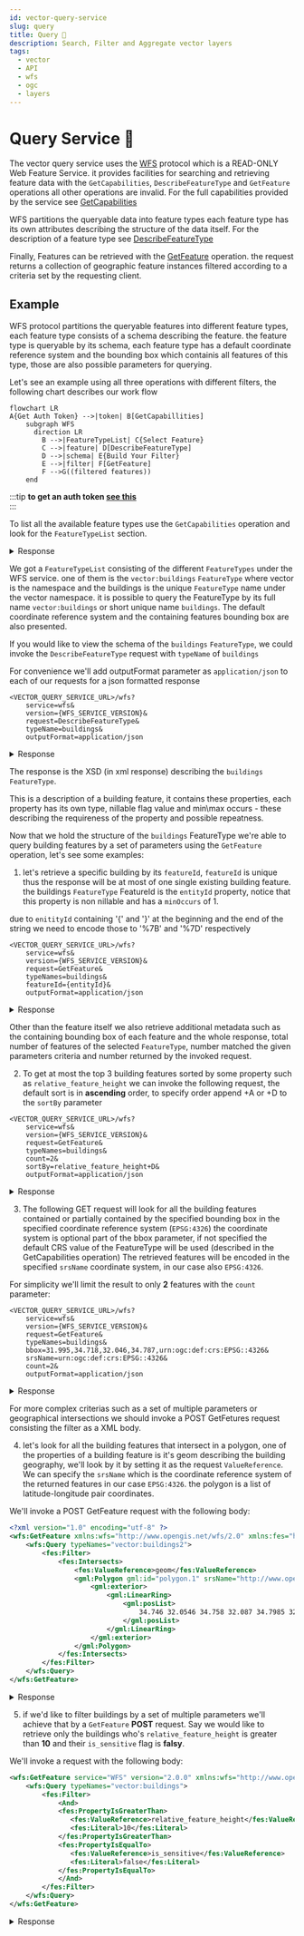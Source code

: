 ```yaml
---
id: vector-query-service
slug: query
title: Query 🔎
description: Search, Filter and Aggregate vector layers
tags:
  - vector
  - API
  - wfs
  - ogc
  - layers
---
```


# Query Service 🔎

The vector query service uses the [WFS](/docs/ogc/protocols/ogc-wfs) protocol which is a READ-ONLY Web Feature Service.
it provides facilities for searching and retrieving feature data with the `GetCapabilities`, `DescribeFeatureType` and `GetFeature` operations all other operations are invalid.
For the full capabilities provided by the service see [GetCapabilities](/docs/ogc/protocols/ogc-wfs#getcapabilities)

WFS partitions the queryable data into feature types each feature type has its own attributes describing the structure of the data itself.
For the description of a feature type see [DescribeFeatureType](/docs/ogc/protocols/ogc-wfs#describefeaturetype)

Finally, Features can be retrieved with the [GetFeature](/docs/ogc/protocols/ogc-wfs#getfeature) operation. the request returns a collection of geographic feature instances filtered according to a criteria set by the requesting client.

## Example

WFS protocol partitions the queryable features into different feature types, each feature type consists of a schema describing the feature. the feature type is queryable by its schema, each feature type has a default coordinate reference system and the bounding box which containis all features of this type, those are also possible parameters for querying.

Let's see an example using all three operations with different filters, the following chart describes our work flow

```mermaid
flowchart LR
A{Get Auth Token} -->|token| B[GetCapabillities]
    subgraph WFS
      direction LR
        B -->|FeatureTypeList| C{Select Feature}
        C -->|feature| D[DescribeFeatureType]
        D -->|schema| E{Build Your Filter}
        E -->|filter| F[GetFeature]
        F -->G((filtered features))
    end
```

:::tip
**to get an auth token [see this](/docs/MapColonies/authentication)**<br/>
:::

To list all the available feature types use the `GetCapabilities` operation and look for the `FeatureTypeList` section.

<details>
  <summary>Response</summary>

```xml title="Response"
<FeatureTypeList>
    <FeatureType xmlns:vector="vector">
        <Name>vector:buildings</Name>
        <Title>buildings</Title>
        <Abstract/>
        <ows:Keywords>
            <ows:Keyword>features</ows:Keyword>
            <ows:Keyword>buildings</ows:Keyword>
        </ows:Keywords>
        <DefaultCRS>urn:ogc:def:crs:EPSG::4326</DefaultCRS>
        <ows:WGS84BoundingBox>
            <ows:LowerCorner>34.21269226074219 29.4852237701416</ows:LowerCorner>
            <ows:UpperCorner>35.87874221801758 33.35012435913086</ows:UpperCorner>
        </ows:WGS84BoundingBox>
    </FeatureType>
    ...
<FeatureTypeList>
```
</details>

We got a `FeatureTypeList` consisting of the different `FeatureTypes` under the WFS service. one of them is the `vector:buildings` `FeatureType` where vector is the namespace and the buildings is the unique `FeatureType` name under the vector namespace. it is possible to query the FeatureType by its full name `vector:buildings` or short unique name `buildings`.
The default coordinate reference system and the containing features bounding box are also presented.

If you would like to view the schema of the `buildings` `FeatureType`, we could invoke the `DescribeFeatureType` request with `typeName` of `buildings`

For convenience we'll add outputFormat parameter as `application/json` to each of our requests for a json formatted response

```
<VECTOR_QUERY_SERVICE_URL>/wfs?
    service=wfs&
    version={WFS_SERVICE_VERSION}&
    request=DescribeFeatureType&
    typeName=buildings&
    outputFormat=application/json
```

<details>
  <summary>Response</summary>

```json title="Response in JSON"
{
    "elementFormDefault": "qualified",
    "targetNamespace": "vector",
    "targetPrefix": "vector",
    "featureTypes": [
        {
            "typeName": "buildings",
            "properties": [
                {
                    "name": "osm_id",
                    "maxOccurs": 1,
                    "minOccurs": 1,
                    "nillable": false,
                    "type": "xsd:int",
                    "localType": "int"
                },
                {
                    "name": "id",
                    "maxOccurs": 1,
                    "minOccurs": 1,
                    "nillable": false,
                    "type": "xsd:int",
                    "localType": "int"
                },
                {
                    "name": "geom",
                    "maxOccurs": 1,
                    "minOccurs": 0,
                    "nillable": true,
                    "type": "gml:Polygon",
                    "localType": "Polygon"
                },
                {
                    "name": "relative_feature_height",
                    "maxOccurs": 1,
                    "minOccurs": 0,
                    "nillable": true,
                    "type": "xsd:number",
                    "localType": "number"
                },
                {
                    "name": "all_entity_names",
                    "maxOccurs": 1,
                    "minOccurs": 0,
                    "nillable": true,
                    "type": "xsd:string",
                    "localType": "string"
                },
                {
                    "name": "building_type",
                    "maxOccurs": 1,
                    "minOccurs": 0,
                    "nillable": true,
                    "type": "xsd:string",
                    "localType": "string"
                },
                {
                    "name": "entity",
                    "maxOccurs": 1,
                    "minOccurs": 0,
                    "nillable": true,
                    "type": "xsd:string",
                    "localType": "string"
                },
                {
                    "name": "sensitivity",
                    "maxOccurs": 1,
                    "minOccurs": 0,
                    "nillable": true,
                    "type": "xsd:string",
                    "localType": "string"
                },
                {
                    "name": "entity_id",
                    "maxOccurs": 1,
                    "minOccurs": 0,
                    "nillable": true,
                    "type": "xsd:string",
                    "localType": "string"
                },
                {
                    "name": "is_sensitive",
                    "maxOccurs": 1,
                    "minOccurs": 0,
                    "nillable": true,
                    "type": "xsd:boolean",
                    "localType": "boolean"
                },
                {
                    "name": "date",
                    "maxOccurs": 1,
                    "minOccurs": 0,
                    "nillable": true,
                    "type": "xsd:date-time",
                    "localType": "date-time"
                }
            ]
        }
    ]
}
```
</details>

The response is the XSD (in xml response) describing the `buildings` `FeatureType`.

This is a description of a building feature, it contains these properties, each property has its own type, nillable flag value and min\max occurs - these describing the requireness of the property and possible repeatness.

Now that we hold the structure of the `buildings` FeatureType we're able to query building features by a set of parameters using the `GetFeature` operation, let's see some examples:


1. let's retrieve a specific building by its `featureId`, `featureId` is unique thus the response will be at most of one single existing building feature. the buildings `FeatureType` FeatureId is the `entityId` property, notice that this property is non nillable and has a `minOccurs` of 1.

due to `enitityId` containing '{' and '}' at the beginning and the end of the string we need to encode those to '%7B' and '%7D' respectively

```
<VECTOR_QUERY_SERVICE_URL>/wfs?
    service=wfs&
    version={WFS_SERVICE_VERSION}&
    request=GetFeature&
    typeNames=buildings&
    featureId={entityId}&
    outputFormat=application/json
```
<details>
  <summary>Response</summary>

```json title="Response in GeoJSON"
{
    "type": "FeatureCollection",
    "features": [
        {
            "type": "Feature",
            "id": "buildings.{aafe0435-426a-4a4a-926e-f799be96cace}",
            "geometry": {
                "type": "Polygon",
                "coordinates": [
                    [
                        [
                            34.9127511,
                            29.4993255
                        ],
                        [
                            34.9127592,
                            29.4992901
                        ],
                        [
                            34.9128039,
                            29.4992777
                        ],
                        [
                            34.9128446,
                            29.4993051
                        ],
                        [
                            34.9128273,
                            29.4993493
                        ],
                        [
                            34.9127785,
                            29.4993538
                        ],
                        [
                            34.9127511,
                            29.4993255
                        ]
                    ]
                ]
            },
            "geometry_name": "geom",
            "properties": {
                "osm_id": 807070935,
                "id": 1,
                "relative_feature_height": null,
                "all_entity_names": null,
                "building_type": "yes",
                "entity": null,
                "sensitivity": "רגיש",
                "entity_id": "{aafe0435-426a-4a4a-926e-f799be96cace}",
                "is_sensitive": true,
                "date": "2022-07-26T11:16:02Z"
            },
            "bbox": [
                34.9127511,
                29.4992777,
                34.9128446,
                29.4993538
            ]
        }
    ],
    "totalFeatures": 1,
    "numberMatched": 1,
    "numberReturned": 1,
    "timeStamp": "2022-07-27T07:44:58.341Z",
    "crs": {
        "type": "name",
        "properties": {
            "name": "urn:ogc:def:crs:EPSG::4326"
        }
    },
    "bbox": [
        34.9127511,
        29.4992777,
        34.9128446,
        29.4993538
    ]
}
```
</details>

Other than the feature itself we also retrieve additional metadata such as the containing bounding box of each feature and the whole response, total number of features of the selected `FeatureType`, number matched the given parameters criteria and number returned by the invoked request.

2. To get at most the top 3 building features sorted by some property such as `relative_feature_height` we can invoke the following request,
the default sort is in **ascending** order, to specify order append +A or +D to the `sortBy` parameter

```
<VECTOR_QUERY_SERVICE_URL>/wfs?
    service=wfs&
    version={WFS_SERVICE_VERSION}&
    request=GetFeature&
    typeNames=buildings&
    count=2&
    sortBy=relative_feature_height+D&
    outputFormat=application/json
```

<details>
  <summary>Response</summary>

```json
{
  "type": "FeatureCollection",
  "features": [
    {
      "type": "Feature",
      "id": "buildings.{ff4ba732-247c-45c5-b5fe-4a957118c950}",
      "geometry": {
        "type": "Polygon",
        "coordinates": [
          [
            [
              34.9110353,
              29.4985325
            ],
            [
              34.9110624,
              29.4984171
            ],
            [
              34.9111355,
              29.4985567
            ],
            [
              34.9110353,
              29.4985325
            ]
          ]
        ]
      },
      "geometry_name": "geom",
      "properties": {
        "osm_id": 115082118,
        "id": 2,
        "relative_feature_height": 20.1,
        "all_entity_names": null,
        "building_type": "yes",
        "entity": null,
        "sensitivity": "רגיש",
        "entity_id": "{ff4ba732-247c-45c5-b5fe-4a957118c950}",
        "is_sensitive": true,
        "date": "2022-07-26T11:14:18Z"
      },
      "bbox": [
        34.9110353,
        29.4984171,
        34.9112991,
        29.4985942
      ]
    },
    {
      "type": "Feature",
      "id": "buildings.{aafe0435-426a-4a4a-926e-f799be96cace}",
      "geometry": {
        "type": "Polygon",
        "coordinates": [
          [
            [
              34.9127511,
              29.4993255
            ],
            [
              34.9127592,
              29.4992901
            ],
            [
              34.9127785,
              29.4993538
            ],
            [
              34.9127511,
              29.4993255
            ]
          ]
        ]
      },
      "geometry_name": "geom",
      "properties": {
        "osm_id": 807070935,
        "id": 1,
        "relative_feature_height": 3,
        "all_entity_names": null,
        "building_type": "yes",
        "entity": null,
        "sensitivity": "רגיש",
        "entity_id": "{aafe0435-426a-4a4a-926e-f799be96cace}",
        "is_sensitive": true,
        "date": "2022-07-26T11:16:02Z"
      },
      "bbox": [
        34.9127511,
        29.4992777,
        34.9128446,
        29.4993538
      ]
    }
  ],
  "totalFeatures": 773014,
  "numberMatched": 773014,
  "numberReturned": 2,
  "timeStamp": "2022-07-27T07:58:17.787Z",
  "crs": {
    "type": "name",
    "properties": {
      "name": "urn:ogc:def:crs:EPSG::4326"
    }
  },
  "bbox": [
    34.9110353,
    29.4984171,
    34.9128446,
    29.4993538
  ]
}
```
</details>

3. The following GET request will look for all the building features contained or partially contained by the specified bounding box in the specified coordinate reference system (`EPSG:4326`) the coordinate system is optional part of the bbox parameter, if not specified the default CRS value of the FeatureType will be used (described in the GetCapabilities operation)
The retrieved features will be encoded in the specified `srsName` coordinate system, in our case also `EPSG:4326`.

For simplicity we'll limit the result to only __2__ features with the `count` parameter:

```
<VECTOR_QUERY_SERVICE_URL>/wfs?
    service=wfs&
    version={WFS_SERVICE_VERSION}&
    request=GetFeature&
    typeNames=buildings&
    bbox=31.995,34.718,32.046,34.787,urn:ogc:def:crs:EPSG::4326&
    srsName=urn:ogc:def:crs:EPSG::4326&
    count=2&
    outputFormat=application/json
```

<details>
  <summary>Response</summary>

```json
{
    "type": "FeatureCollection",
    "features": [
        {
            "type": "Feature",
            "id": "buildings.{798ed395-8e62-480f-b4fe-dbf7026633f8}",
            "geometry": {
                "type": "Polygon",
                "coordinates": [
                    [
                        [
                            34.7735756,
                            31.9986023
                        ],
                        [
                            34.7737984,
                            31.9983632
                        ],
                        [
                            34.7740616,
                            31.9985396
                        ],
                        [
                            34.7738387,
                            31.9987787
                        ],
                        [
                            34.7735756,
                            31.9986023
                        ]
                    ]
                ]
            },
            "geometry_name": "geom",
            "properties": {
                "osm_id": 331438436,
                "id": 98591,
                "relative_feature_height": 11,
                "all_entity_names": null,
                "building_type": "yes",
                "entity": null,
                "sensitivity": "רגיש",
                "entity_id": "{798ed395-8e62-480f-b4fe-dbf7026633f8}",
                "is_sensitive": true,
                "date": "2022-07-26T11:14:26Z"
            },
            "bbox": [
                34.7735756,
                31.9983632,
                34.7740616,
                31.9987787
            ]
        },
        {
            "type": "Feature",
            "id": "buildings.{3e0eff0c-45e5-4001-aaf9-a38a55faa543}",
            "geometry": {
                "type": "Polygon",
                "coordinates": [
                    [
                        [
                            34.7738667,
                            31.9983535
                        ],
                        [
                            34.7741028,
                            31.9981003
                        ],
                        [
                            34.7743303,
                            31.9982528
                        ],
                        [
                            34.7740943,
                            31.998506
                        ],
                        [
                            34.7738667,
                            31.9983535
                        ]
                    ]
                ]
            },
            "geometry_name": "geom",
            "properties": {
                "osm_id": 331438504,
                "id": 98592,
                "relative_feature_height": null,
                "all_entity_names": null,
                "building_type": "yes",
                "entity": null,
                "sensitivity": "ללא התייחסות",
                "entity_id": "{3e0eff0c-45e5-4001-aaf9-a38a55faa543}",
                "is_sensitive": false,
                "date": "2022-07-26T11:14:26Z"
            },
            "bbox": [
                34.7738667,
                31.9981003,
                34.7743303,
                31.998506
            ]
        }
    ],
    "totalFeatures": 11198,
    "numberMatched": 11198,
    "numberReturned": 2,
    "timeStamp": "2022-07-27T08:27:45.596Z",
    "crs": {
        "type": "name",
        "properties": {
            "name": "urn:ogc:def:crs:EPSG::4326"
        }
    },
    "bbox": [
        34.7735756,
        31.9981003,
        34.7743303,
        31.9987787
    ]
}
```
</details>

For more complex criterias such as a set of multiple parameters or geographical intersections we should invoke a POST GetFetures request consisting the filter as a XML body.

4. let's look for all the building features that intersect in a polygon, one of the properties of a building feature is it's geom describing the building geography, we'll look by it by setting it as the request `ValueReference`. We can specify the `srsName` which is the coordinate reference system of the returned features in our case `EPSG:4326`.
the polygon is a list of latitude-longitude pair coordinates.

We'll invoke a POST GetFeature request with the following body:

```xml
<?xml version="1.0" encoding="utf-8" ?>
<wfs:GetFeature xmlns:wfs="http://www.opengis.net/wfs/2.0" xmlns:fes="http://www.opengis.net/fes/2.0" xmlns:gml="http://www.opengis.net/gml/3.2" xmlns:sf="http://www.openplans.org/spearfish" xmlns:xsi="http://www.w3.org/2001/XMLSchema-instance" service="WFS" version="2.0.0" count="2" xsi:schemaLocation="http://www.opengis.net/wfs/2.0 http://schemas.opengis.net/wfs/2.0/wfs.xsd http://www.opengis.net/gml/3.2 http://schemas.opengis.net/gml/3.2.1/gml.xsd" outputFormat="application/json">
    <wfs:Query typeNames="vector:buildings2">
        <fes:Filter>
            <fes:Intersects>
                <fes:ValueReference>geom</fes:ValueReference>
                <gml:Polygon gml:id="polygon.1" srsName="http://www.opengis.net/gml/srs/epsg.xml#4326">
                    <gml:exterior>
                        <gml:LinearRing>
                            <gml:posList>
                                34.746 32.0546 34.758 32.087 34.7985 32.086 32.053 34.792 34.746 32.0546
                            </gml:posList>
                        </gml:LinearRing>
                    </gml:exterior>
                </gml:Polygon>
            </fes:Intersects>
        </fes:Filter>
    </wfs:Query>
</wfs:GetFeature>
```


<details>
  <summary>Response</summary>

```json
{
    "type": "FeatureCollection",
    "features": [
        {
            "type": "Feature",
            "id": "buildings.{de560e14-0055-4ca0-8b35-5cfa75cd85c7}",
            "geometry": {
                "type": "Polygon",
                "coordinates": [
                    [
                        [
                            34.7924709,
                            32.087685
                        ],
                        [
                            34.7925809,
                            32.0876495
                        ],
                        [
                            34.7926377,
                            32.0877757
                        ],
                        [
                            34.7925276,
                            32.0878112
                        ],
                        [
                            34.7924709,
                            32.087685
                        ]
                    ]
                ]
            },
            "geometry_name": "geom",
            "properties": {
                "osm_id": 149367040,
                "id": 515817,
                "relative_feature_height": 45,
                "all_entity_names": null,
                "building_type": "yes",
                "entity": null,
                "sensitivity": "ללא התייחסות",
                "entity_id": "{de560e14-0055-4ca0-8b35-5cfa75cd85c7}",
                "is_sensitive": false,
                "date": "2022-07-26T11:14:18Z"
            },
            "bbox": [
                34.7924709,
                32.0876495,
                34.7926377,
                32.0878112
            ]
        },
        {
            "type": "Feature",
            "id": "buildings.{538d6ffb-35cd-4034-97b6-7b8ebefab8f1}",
            "geometry": {
                "type": "Polygon",
                "coordinates": [
                    [
                        [
                            34.7927799,
                            32.0876342
                        ],
                        [
                            34.7928929,
                            32.0876309
                        ],
                        [
                            34.7929,
                            32.0878021
                        ],
                        [
                            34.792787,
                            32.0878055
                        ],
                        [
                            34.7927799,
                            32.0876342
                        ]
                    ]
                ]
            },
            "geometry_name": "geom",
            "properties": {
                "osm_id": 149367207,
                "id": 515818,
                "relative_feature_height": 3,
                "all_entity_names": null,
                "building_type": "yes",
                "entity": null,
                "sensitivity": "רגיש",
                "entity_id": "{538d6ffb-35cd-4034-97b6-7b8ebefab8f1}",
                "is_sensitive": true,
                "date": "2022-07-26T11:14:18Z"
            },
            "bbox": [
                34.7927799,
                32.0876309,
                34.7929,
                32.0878055
            ]
        }
    ],
    "totalFeatures": 2070,
    "numberMatched": 2070,
    "numberReturned": 2,
    "timeStamp": "2022-07-27T08:39:00.630Z",
    "crs": {
        "type": "name",
        "properties": {
            "name": "urn:ogc:def:crs:EPSG::4326"
        }
    },
    "bbox": [
        34.7924709,
        32.0876309,
        34.7929,
        32.0878112
    ]
}
```
</details>

5. if we'd like to filter buildings by a set of multiple parameters we'll achieve that by a `GetFeature` **POST** request.
Say we would like to retrieve only the buildings who's `relative_feature_height` is greater than __10__ and their `is_sensitive` flag is **falsy**.

We'll invoke a request with the following body:

```xml title="Query with 2 filters"
<wfs:GetFeature service="WFS" version="2.0.0" xmlns:wfs="http://www.opengis.net/wfs/2.0" xmlns:fes="http://www.opengis.net/fes/2.0" xmlns:xsi="http://www.w3.org/2001/XMLSchema-instance" xsi:schemaLocation="http://www.opengis.net/wfs/2.0 http://schemas.opengis.net/wfs/2.0/wfs.xsd" count="2" outputFormat="application/json">
    <wfs:Query typeNames="vector:buildings">
        <fes:Filter>
            <And>
            <fes:PropertyIsGreaterThan>
               <fes:ValueReference>relative_feature_height</fes:ValueReference>
               <fes:Literal>10</fes:Literal>
            </fes:PropertyIsGreaterThan>
            <fes:PropertyIsEqualTo>
               <fes:ValueReference>is_sensitive</fes:ValueReference>
               <fes:Literal>false</fes:Literal>
            </fes:PropertyIsEqualTo>
            </And>
        </fes:Filter>
    </wfs:Query>
</wfs:GetFeature>
```

<details>
  <summary>Response</summary>

```json title="Reponse in GeoJSON"
{
    "type": "FeatureCollection",
    "features": [
        {
            "type": "Feature",
            "id": "buildings.{6544d0de-37f2-4cb7-8122-07153d659624}",
            "geometry": {
                "type": "Polygon",
                "coordinates": [
                    [
                        [
                            34.3178082,
                            31.2941689
                        ],
                        [
                            34.3178674,
                            31.294039
                        ],
                        [
                            34.3180002,
                            31.2940832
                        ],
                        [
                            34.317941,
                            31.2942131
                        ],
                        [
                            34.3178082,
                            31.2941689
                        ]
                    ]
                ]
            },
            "geometry_name": "geom",
            "properties": {
                "osm_id": 306816301,
                "id": 345546,
                "relative_feature_height": 11.5,
                "all_entity_names": null,
                "building_type": "yes",
                "entity": null,
                "sensitivity": "ללא התייחסות",
                "entity_id": "{6544d0de-37f2-4cb7-8122-07153d659624}",
                "is_sensitive": false,
                "date": "2022-07-26T11:14:25Z"
            },
            "bbox": [
                34.3178082,
                31.294039,
                34.3180002,
                31.2942131
            ]
        },
        {
            "type": "Feature",
            "id": "buildings.{2d2a3a5f-eae9-4806-b68d-7e346c3cdfa8}",
            "geometry": {
                "type": "Polygon",
                "coordinates": [
                    [
                        [
                            34.3178424,
                            31.2935296
                        ],
                        [
                            34.317868,
                            31.2934804
                        ],
                        [
                            34.3179474,
                            31.2935106
                        ],
                        [
                            34.3179218,
                            31.2935598
                        ],
                        [
                            34.3178424,
                            31.2935296
                        ]
                    ]
                ]
            },
            "geometry_name": "geom",
            "properties": {
                "osm_id": 306815931,
                "id": 345547,
                "relative_feature_height": 33.612,
                "all_entity_names": null,
                "building_type": "yes",
                "entity": null,
                "sensitivity": "ללא התייחסות",
                "entity_id": "{2d2a3a5f-eae9-4806-b68d-7e346c3cdfa8}",
                "is_sensitive": false,
                "date": "2022-07-26T11:14:25Z"
            },
            "bbox": [
                34.3178424,
                31.2934804,
                34.3179474,
                31.2935598
            ]
        }
    ],
    "totalFeatures": 385759,
    "numberMatched": 385759,
    "numberReturned": 2,
    "timeStamp": "2022-07-27T09:42:24.943Z",
    "crs": {
        "type": "name",
        "properties": {
            "name": "urn:ogc:def:crs:EPSG::4326"
        }
    },
    "bbox": [
        34.3178082,
        31.2934804,
        34.3180002,
        31.2942131
    ]
}
```
</details>

